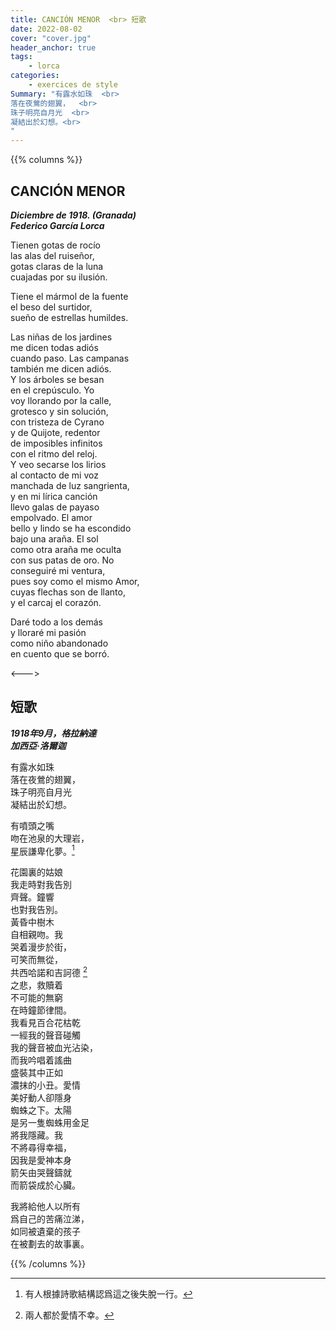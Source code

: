 ```yaml
---
title: CANCIÓN MENOR  <br> 短歌
date: 2022-08-02
cover: "cover.jpg"
header_anchor: true
tags:
    - lorca
categories:
    - exercices de style
Summary: "有露水如珠  <br>
落在夜鶯的翅翼，  <br>
珠子明亮自月光  <br>
凝結出於幻想。<br>
"
---
```


{{% columns %}}

## CANCIÓN MENOR

***Diciembre de 1918. (Granada)***  
***Federico García Lorca***

Tienen gotas de rocío   
las alas del ruiseñor,   
gotas claras de la luna   
cuajadas por su ilusión.

Tiene el mármol de la fuente   
el beso del surtidor,   
sueño de estrellas humildes. 

Las niñas de los jardines  
me dicen todas adiós   
cuando paso. Las campanas   
también me dicen adiós.   
Y los árboles se besan   
en el crepúsculo. Yo   
voy llorando por la calle,   
grotesco y sin solución,   
con tristeza de Cyrano   
y de Quijote, redentor   
de imposibles infinitos   
con el ritmo del reloj.   
Y veo secarse los lirios  
al contacto de mi voz   
manchada de luz sangrienta,   
y en mi lírica canción   
llevo galas de payaso   
empolvado. El amor   
bello y lindo se ha escondido   
bajo una araña. El sol   
como otra araña me oculta   
con sus patas de oro. No   
conseguiré mi ventura,   
pues soy como el mismo Amor,   
cuyas flechas son de llanto,  
y el carcaj el corazón.

Daré todo a los demás   
y lloraré mi pasión   
como niño abandonado   
en cuento que se borró.


<--->

## 短歌
***1918年9月，格拉納達***  
***加西亞·洛爾迦***

有露水如珠  
落在夜鶯的翅翼，  
珠子明亮自月光  
凝結出於幻想。

有噴頭之嘴  
吻在池泉的大理岩，  
星辰謙卑化夢。[^1]

花園裏的姑娘  
我走時對我告別  
齊聲。鐘響  
也對我告別。  
黃昏中樹木  
自相親吻。我  
哭着漫步於街，  
可笑而無從，  
共西哈諾和吉訶德 [^2]  
之悲，救贖着  
不可能的無窮  
在時鐘節律間。  
我看見百合花枯乾  
一經我的聲音碰觸  
我的聲音被血光沾染，  
而我吟唱着謠曲  
盛裝其中正如  
濃抹的小丑。愛情  
美好動人卻隱身  
蜘蛛之下。太陽  
是另一隻蜘蛛用金足  
將我隱藏。我  
不將尋得幸福，  
因我是愛神本身  
箭矢由哭聲鑄就  
而箭袋成於心臟。

我將給他人以所有  
爲自己的苦痛泣涕，  
如同被遺棄的孩子  
在被劃去的故事裏。

{{% /columns %}}

[^1]: 有人根據詩歌結構認爲這之後失脫一行。
[^2]: 兩人都於愛情不幸。